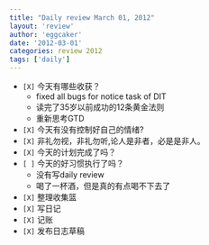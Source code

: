 ```yaml
---
title: "Daily review March 01, 2012" 
layout: 'review'
author: 'eggcaker'
date: '2012-03-01'
categories: review 2012
tags: ['daily']
---
```



  * `[X]` 今天有哪些收获？ 
    * fixed all bugs for notice task of DIT 
    * 读完了35岁以前成功的12条黄金法则 
    * 重新思考GTD 
  * `[X]` 今天有没有控制好自己的情绪? 
  * `[X]` 非礼勿视，非礼勿听,论人是非者，必是是非人。 
  * `[X]` 今天的计划完成了吗？ 
  * `[ ]` 今天的好习惯执行了吗？ 
    * 没有写daily review 
    * 喝了一杯酒，但是真的有点喝不下去了 
  * `[X]` 整理收集篮 
  * `[X]` 写日记 
  * `[X]` 记账 
  * `[X]` 发布日志草稿 

